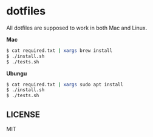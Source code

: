 # dotfiles

All dotfiles are supposed to work in both Mac and Linux. 

**Mac**

```sh
$ cat required.txt | xargs brew install
$ ./install.sh
$ ./tests.sh
```

**Ubungu**

```sh
$ cat required.txt | xargs sudo apt install
$ ./install.sh
$ ./tests.sh
```


## LICENSE

MIT
